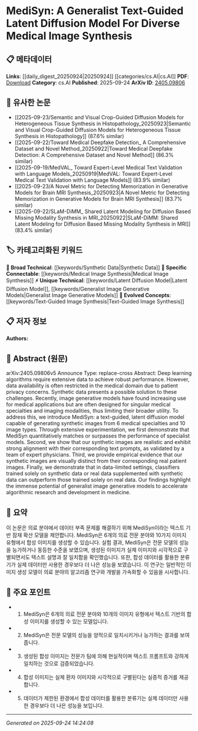 <!-- KEYWORD_LINKING_METADATA:
{
  "processed_timestamp": "2025-09-24T14:24:08.500364",
  "vocabulary_version": "1.0",
  "selected_keywords": [
    "Latent Diffusion Model",
    "Text-Guided Image Synthesis",
    "Synthetic Data",
    "Medical Image Synthesis",
    "Generalist Image Generative Models"
  ],
  "rejected_keywords": [],
  "similarity_scores": {
    "Latent Diffusion Model": 0.78,
    "Text-Guided Image Synthesis": 0.81,
    "Synthetic Data": 0.74,
    "Medical Image Synthesis": 0.79,
    "Generalist Image Generative Models": 0.77
  },
  "extraction_method": "AI_prompt_based",
  "budget_applied": true,
  "candidates_json": {
    "candidates": [
      {
        "surface": "latent diffusion model",
        "canonical": "Latent Diffusion Model",
        "aliases": [
          "LDM"
        ],
        "category": "unique_technical",
        "rationale": "Latent diffusion models are a novel approach in generative modeling, particularly relevant for synthetic data generation in medical imaging.",
        "novelty_score": 0.75,
        "connectivity_score": 0.68,
        "specificity_score": 0.82,
        "link_intent_score": 0.78
      },
      {
        "surface": "text-guided image synthesis",
        "canonical": "Text-Guided Image Synthesis",
        "aliases": [
          "text-to-image synthesis"
        ],
        "category": "evolved_concepts",
        "rationale": "This concept links advancements in vision-language models to practical applications in medical image generation.",
        "novelty_score": 0.68,
        "connectivity_score": 0.72,
        "specificity_score": 0.79,
        "link_intent_score": 0.81
      },
      {
        "surface": "synthetic data",
        "canonical": "Synthetic Data",
        "aliases": [
          "artificial data"
        ],
        "category": "broad_technical",
        "rationale": "Synthetic data is crucial for training models in data-limited environments, especially in privacy-sensitive fields like medicine.",
        "novelty_score": 0.55,
        "connectivity_score": 0.88,
        "specificity_score": 0.65,
        "link_intent_score": 0.74
      },
      {
        "surface": "medical image synthesis",
        "canonical": "Medical Image Synthesis",
        "aliases": [
          "medical image generation"
        ],
        "category": "specific_connectable",
        "rationale": "This is a key application area for generative models, connecting medical imaging with synthetic data advancements.",
        "novelty_score": 0.62,
        "connectivity_score": 0.85,
        "specificity_score": 0.77,
        "link_intent_score": 0.79
      },
      {
        "surface": "generalist image generative models",
        "canonical": "Generalist Image Generative Models",
        "aliases": [
          "general-purpose generative models"
        ],
        "category": "unique_technical",
        "rationale": "These models represent a shift towards versatile generative systems that can handle multiple domains, enhancing connectivity across fields.",
        "novelty_score": 0.7,
        "connectivity_score": 0.75,
        "specificity_score": 0.8,
        "link_intent_score": 0.77
      }
    ],
    "ban_list_suggestions": [
      "performance",
      "experiment",
      "method"
    ]
  },
  "decisions": [
    {
      "candidate_surface": "latent diffusion model",
      "resolved_canonical": "Latent Diffusion Model",
      "decision": "linked",
      "scores": {
        "novelty": 0.75,
        "connectivity": 0.68,
        "specificity": 0.82,
        "link_intent": 0.78
      }
    },
    {
      "candidate_surface": "text-guided image synthesis",
      "resolved_canonical": "Text-Guided Image Synthesis",
      "decision": "linked",
      "scores": {
        "novelty": 0.68,
        "connectivity": 0.72,
        "specificity": 0.79,
        "link_intent": 0.81
      }
    },
    {
      "candidate_surface": "synthetic data",
      "resolved_canonical": "Synthetic Data",
      "decision": "linked",
      "scores": {
        "novelty": 0.55,
        "connectivity": 0.88,
        "specificity": 0.65,
        "link_intent": 0.74
      }
    },
    {
      "candidate_surface": "medical image synthesis",
      "resolved_canonical": "Medical Image Synthesis",
      "decision": "linked",
      "scores": {
        "novelty": 0.62,
        "connectivity": 0.85,
        "specificity": 0.77,
        "link_intent": 0.79
      }
    },
    {
      "candidate_surface": "generalist image generative models",
      "resolved_canonical": "Generalist Image Generative Models",
      "decision": "linked",
      "scores": {
        "novelty": 0.7,
        "connectivity": 0.75,
        "specificity": 0.8,
        "link_intent": 0.77
      }
    }
  ]
}
-->

# MediSyn: A Generalist Text-Guided Latent Diffusion Model For Diverse Medical Image Synthesis

## 📋 메타데이터

**Links**: [[daily_digest_20250924|20250924]] [[categories/cs.AI|cs.AI]]
**PDF**: [Download](https://arxiv.org/pdf/2405.09806.pdf)
**Category**: cs.AI
**Published**: 2025-09-24
**ArXiv ID**: [2405.09806](https://arxiv.org/abs/2405.09806)

## 🔗 유사한 논문
- [[2025-09-23/Semantic and Visual Crop-Guided Diffusion Models for Heterogeneous Tissue Synthesis in Histopathology_20250923|Semantic and Visual Crop-Guided Diffusion Models for Heterogeneous Tissue Synthesis in Histopathology]] (87.6% similar)
- [[2025-09-22/Toward Medical Deepfake Detection_ A Comprehensive Dataset and Novel Method_20250922|Toward Medical Deepfake Detection: A Comprehensive Dataset and Novel Method]] (86.3% similar)
- [[2025-09-19/MedVAL_ Toward Expert-Level Medical Text Validation with Language Models_20250919|MedVAL: Toward Expert-Level Medical Text Validation with Language Models]] (83.9% similar)
- [[2025-09-23/A Novel Metric for Detecting Memorization in Generative Models for Brain MRI Synthesis_20250923|A Novel Metric for Detecting Memorization in Generative Models for Brain MRI Synthesis]] (83.7% similar)
- [[2025-09-22/SLaM-DiMM_ Shared Latent Modeling for Diffusion Based Missing Modality Synthesis in MRI_20250922|SLaM-DiMM: Shared Latent Modeling for Diffusion Based Missing Modality Synthesis in MRI]] (83.4% similar)

## 🏷️ 카테고리화된 키워드
**🧠 Broad Technical**: [[keywords/Synthetic Data|Synthetic Data]]
**🔗 Specific Connectable**: [[keywords/Medical Image Synthesis|Medical Image Synthesis]]
**⚡ Unique Technical**: [[keywords/Latent Diffusion Model|Latent Diffusion Model]], [[keywords/Generalist Image Generative Models|Generalist Image Generative Models]]
**🚀 Evolved Concepts**: [[keywords/Text-Guided Image Synthesis|Text-Guided Image Synthesis]]

## 📋 저자 정보

**Authors:** 

## 📄 Abstract (원문)

arXiv:2405.09806v5 Announce Type: replace-cross 
Abstract: Deep learning algorithms require extensive data to achieve robust performance. However, data availability is often restricted in the medical domain due to patient privacy concerns. Synthetic data presents a possible solution to these challenges. Recently, image generative models have found increasing use for medical applications but are often designed for singular medical specialties and imaging modalities, thus limiting their broader utility. To address this, we introduce MediSyn: a text-guided, latent diffusion model capable of generating synthetic images from 6 medical specialties and 10 image types. Through extensive experimentation, we first demonstrate that MediSyn quantitatively matches or surpasses the performance of specialist models. Second, we show that our synthetic images are realistic and exhibit strong alignment with their corresponding text prompts, as validated by a team of expert physicians. Third, we provide empirical evidence that our synthetic images are visually distinct from their corresponding real patient images. Finally, we demonstrate that in data-limited settings, classifiers trained solely on synthetic data or real data supplemented with synthetic data can outperform those trained solely on real data. Our findings highlight the immense potential of generalist image generative models to accelerate algorithmic research and development in medicine.

## 📝 요약

이 논문은 의료 분야에서 데이터 부족 문제를 해결하기 위해 MediSyn이라는 텍스트 기반 잠재 확산 모델을 제안합니다. MediSyn은 6개의 의료 전문 분야와 10가지 이미지 유형에서 합성 이미지를 생성할 수 있습니다. 실험 결과, MediSyn은 전문 모델의 성능을 능가하거나 동등한 수준을 보였으며, 생성된 이미지가 실제 이미지와 시각적으로 구별되면서도 텍스트 설명과 잘 일치함을 확인했습니다. 또한, 합성 데이터를 활용한 분류기가 실제 데이터만 사용한 경우보다 더 나은 성능을 보였습니다. 이 연구는 일반적인 이미지 생성 모델이 의료 분야의 알고리즘 연구와 개발을 가속화할 수 있음을 시사합니다.

## 🎯 주요 포인트

- 1. MediSyn은 6개의 의료 전문 분야와 10개의 이미지 유형에서 텍스트 기반의 합성 이미지를 생성할 수 있는 모델입니다.
- 2. MediSyn은 전문 모델의 성능을 양적으로 일치시키거나 능가하는 결과를 보여줍니다.
- 3. 생성된 합성 이미지는 전문가 팀에 의해 현실적이며 텍스트 프롬프트와 강하게 일치하는 것으로 검증되었습니다.
- 4. 합성 이미지는 실제 환자 이미지와 시각적으로 구별된다는 실증적 증거를 제공합니다.
- 5. 데이터가 제한된 환경에서 합성 데이터를 활용한 분류기는 실제 데이터만 사용한 경우보다 더 나은 성능을 보입니다.


---

*Generated on 2025-09-24 14:24:08*